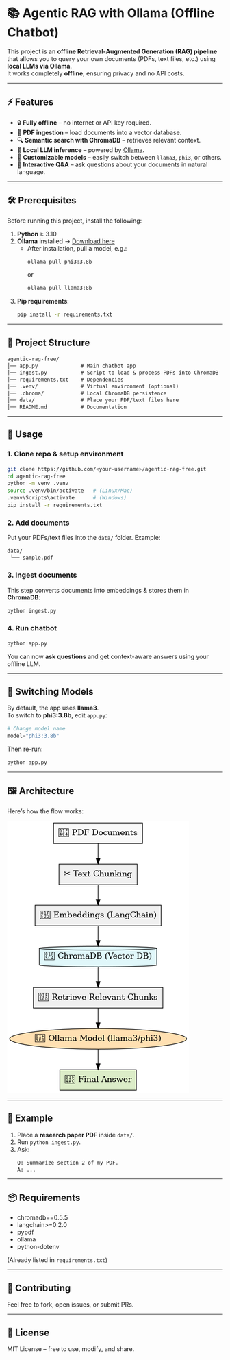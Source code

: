 # 📚 Agentic RAG with Ollama (Offline Chatbot)

This project is an **offline Retrieval-Augmented Generation (RAG) pipeline** that allows you to query your own documents (PDFs, text files, etc.) using **local LLMs via Ollama**.  
It works completely **offline**, ensuring privacy and no API costs.  

---

## ⚡ Features
- 🔒 **Fully offline** – no internet or API key required.  
- 📂 **PDF ingestion** – load documents into a vector database.  
- 🔍 **Semantic search with ChromaDB** – retrieves relevant context.  
- 🧠 **Local LLM inference** – powered by [Ollama](https://ollama.com).  
- 🔄 **Customizable models** – easily switch between `llama3`, `phi3`, or others.  
- 💬 **Interactive Q&A** – ask questions about your documents in natural language.  

---

## 🛠️ Prerequisites
Before running this project, install the following:

1. **Python** ≥ 3.10  
2. **Ollama** installed → [Download here](https://ollama.com/download)  
   - After installation, pull a model, e.g.:  
     ```bash
     ollama pull phi3:3.8b
     ```
     or  
     ```bash
     ollama pull llama3:8b
     ```
3. **Pip requirements**:  
   ```bash
   pip install -r requirements.txt
   ```

---

## 📂 Project Structure
```
agentic-rag-free/
│── app.py              # Main chatbot app
│── ingest.py           # Script to load & process PDFs into ChromaDB
│── requirements.txt    # Dependencies
│── .venv/              # Virtual environment (optional)
│── .chroma/            # Local ChromaDB persistence
│── data/               # Place your PDF/text files here
│── README.md           # Documentation
```

---

## 🚀 Usage

### 1. Clone repo & setup environment
```bash
git clone https://github.com/<your-username>/agentic-rag-free.git
cd agentic-rag-free
python -m venv .venv
source .venv/bin/activate   # (Linux/Mac)
.venv\Scripts\activate      # (Windows)
pip install -r requirements.txt
```

### 2. Add documents
Put your PDFs/text files into the `data/` folder. Example:
```
data/
 └── sample.pdf
```

### 3. Ingest documents
This step converts documents into embeddings & stores them in **ChromaDB**:
```bash
python ingest.py
```

### 4. Run chatbot
```bash
python app.py
```

You can now **ask questions** and get context-aware answers using your offline LLM.

---

## 🔄 Switching Models
By default, the app uses **llama3**.  
To switch to **phi3:3.8b**, edit `app.py`:

```python
# Change model name
model="phi3:3.8b"
```

Then re-run:
```bash
python app.py
```

---

## 🖼️ Architecture
Here’s how the flow works:

![Agentic RAG Pipeline](agentic_rag_pipeline.png)

---

## 📌 Example
1. Place a **research paper PDF** inside `data/`.  
2. Run `python ingest.py`.  
3. Ask:
   ```
   Q: Summarize section 2 of my PDF.
   A: ...
   ```

---

## 📦 Requirements
- chromadb==0.5.5  
- langchain>=0.2.0  
- pypdf  
- ollama  
- python-dotenv  

(Already listed in `requirements.txt`)  

---

## 🙌 Contributing
Feel free to fork, open issues, or submit PRs.  

---

## 📜 License
MIT License – free to use, modify, and share.  
